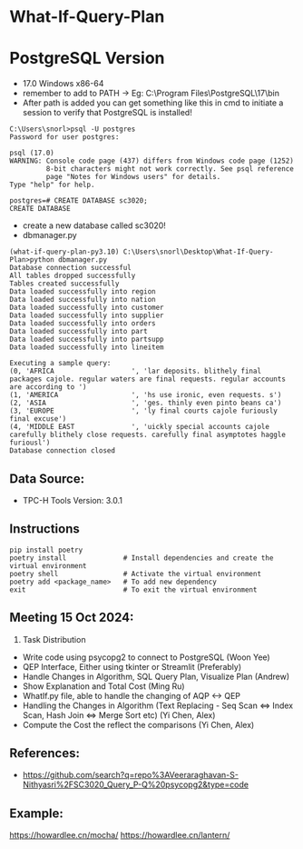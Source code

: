 # What-If-Query-Plan

# PostgreSQL Version
- 17.0 Windows x86-64
- remember to add to PATH -> Eg: C:\Program Files\PostgreSQL\17\bin
- After path is added you can get something like this in cmd to initiate a session to verify that PostgreSQL is installed!
```
C:\Users\snorl>psql -U postgres
Password for user postgres:

psql (17.0)
WARNING: Console code page (437) differs from Windows code page (1252)
         8-bit characters might not work correctly. See psql reference
         page "Notes for Windows users" for details.
Type "help" for help.

postgres=# CREATE DATABASE sc3020;
CREATE DATABASE
```
- create a new database called sc3020!
- dbmanager.py
```
(what-if-query-plan-py3.10) C:\Users\snorl\Desktop\What-If-Query-Plan>python dbmanager.py
Database connection successful
All tables dropped successfully
Tables created successfully
Data loaded successfully into region
Data loaded successfully into nation
Data loaded successfully into customer
Data loaded successfully into supplier
Data loaded successfully into orders
Data loaded successfully into part
Data loaded successfully into partsupp
Data loaded successfully into lineitem

Executing a sample query:
(0, 'AFRICA                   ', 'lar deposits. blithely final packages cajole. regular waters are final requests. regular accounts are according to ')
(1, 'AMERICA                  ', 'hs use ironic, even requests. s')
(2, 'ASIA                     ', 'ges. thinly even pinto beans ca')
(3, 'EUROPE                   ', 'ly final courts cajole furiously final excuse')
(4, 'MIDDLE EAST              ', 'uickly special accounts cajole carefully blithely close requests. carefully final asymptotes haggle furiousl')
Database connection closed
```

## Data Source:
- TPC-H Tools Version: 3.0.1

## Instructions
```
pip install poetry
poetry install              # Install dependencies and create the virtual environment
poetry shell                # Activate the virtual environment
poetry add <package_name>   # To add new dependency
exit                        # To exit the virtual environment
```

## Meeting 15 Oct 2024:
1. Task Distribution
- Write code using psycopg2 to connect to PostgreSQL (Woon Yee)
- QEP Interface, Either using tkinter or Streamlit (Preferably)
 - Handle Changes in Algorithm, SQL Query Plan, Visualize Plan (Andrew)
 - Show Explanation and Total Cost (Ming Ru)
- WhatIf.py file, able to handle the changing of AQP <-> QEP
 - Handling the Changes in Algorithm (Text Replacing - Seq Scan <=> Index Scan, Hash Join <=> Merge Sort etc) (Yi Chen, Alex)
 - Compute the Cost the reflect the comparisons (Yi Chen, Alex)

## References:
- https://github.com/search?q=repo%3AVeeraraghavan-S-Nithyasri%2FSC3020_Query_P-Q%20psycopg2&type=code

## Example:
https://howardlee.cn/mocha/
https://howardlee.cn/lantern/

